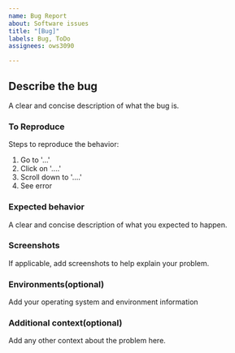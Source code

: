 ```yaml
---
name: Bug Report
about: Software issues
title: "[Bug]"
labels: Bug, ToDo
assignees: ows3090

---
```


## Describe the bug
A clear and concise description of what the bug is.

### To Reproduce
Steps to reproduce the behavior:
1. Go to '...'
2. Click on '....'
3. Scroll down to '....'
4. See error

### Expected behavior
A clear and concise description of what you expected to happen.

### Screenshots
If applicable, add screenshots to help explain your problem.

### Environments(optional)
Add your operating system and environment information

### Additional context(optional)
Add any other context about the problem here.
